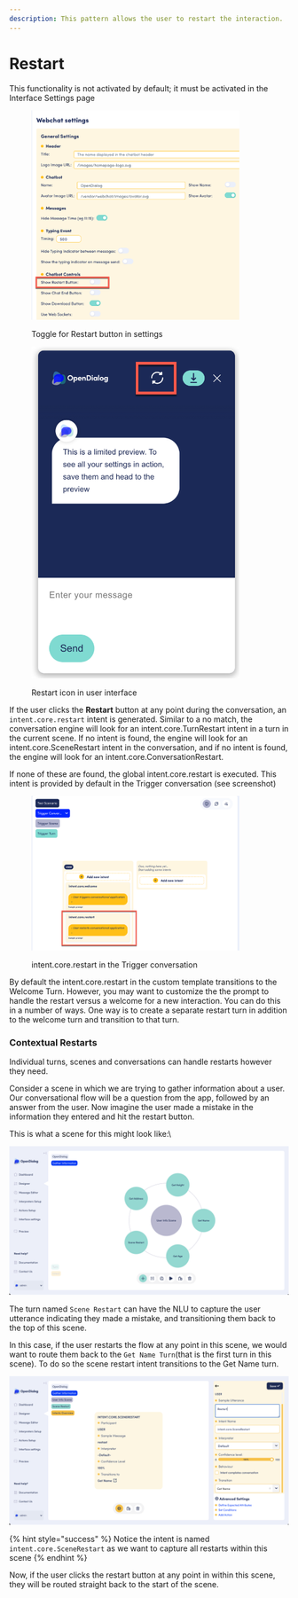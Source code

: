 ```yaml
---
description: This pattern allows the user to restart the interaction.
---
```


# Restart

This functionality is not activated by default; it must be activated in the Interface Settings page

<figure><img src="../../../../../.gitbook/assets/2023-11-09_18-52-09.png" alt="" width="375"><figcaption><p>Toggle for Restart button in settings</p></figcaption></figure>

<figure><img src="../../../../../.gitbook/assets/2023-11-09_18-53-48.png" alt="" width="375"><figcaption><p>Restart icon in user interface</p></figcaption></figure>

If the user clicks the **Restart** button at any point during the conversation, an `intent.core.restart` intent is generated. Similar to a no match, the conversation engine will look for an intent.core.TurnRestart intent in a turn in the current scene. If no intent is found, the engine will look for an intent.core.SceneRestart intent in the conversation, and if no intent is found, the engine will look for an intent.core.ConversationRestart.&#x20;

If none of these are found, the global intent.core.restart is executed. This intent is provided by default in the Trigger conversation (see screenshot)

<figure><img src="../../../../../.gitbook/assets/2023-11-09_18-48-53.png" alt="" width="375"><figcaption><p>intent.core.restart in the Trigger conversation</p></figcaption></figure>

By default the intent.core.restart in the custom template transitions to the Welcome Turn. However, you may want to customize the the prompt to handle the restart versus a welcome for a new interaction. You can do this in a number of ways. One way is to create a separate restart turn in addition to the welcome turn and transition to that turn.&#x20;

### Contextual Restarts

Individual turns, scenes and conversations can handle restarts however they need.

Consider a scene in which we are trying to gather information about a user. Our conversational flow will be a question from the app, followed by an answer from the user. Now imagine the user made a mistake in the information they entered and hit the restart button.&#x20;

This is what a scene for this might look like:\


![A scene to gather user information](<../../../../../.gitbook/assets/image (282).png>)

The turn named `Scene Restart` can have the NLU to capture the user utterance indicating they made a mistake, and transitioning them back to the top of this scene.&#x20;

In this case, if the user restarts the flow at any point in this scene, we would want to route them back to the `Get Name Turn`(that is the first turn in this scene). To do so the scene restart intent transitions to the Get Name turn.&#x20;

![The Scene Level Restart](<../../../../../.gitbook/assets/image (248).png>)

{% hint style="success" %}
Notice the intent is named `intent.core.SceneRestart` as we want to capture all restarts within this scene
{% endhint %}

Now, if the user clicks the restart button at any point in within this scene, they will be routed straight back to the start of the scene.
